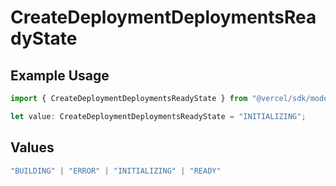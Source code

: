 # CreateDeploymentDeploymentsReadyState

## Example Usage

```typescript
import { CreateDeploymentDeploymentsReadyState } from "@vercel/sdk/models/operations/createdeployment.js";

let value: CreateDeploymentDeploymentsReadyState = "INITIALIZING";
```

## Values

```typescript
"BUILDING" | "ERROR" | "INITIALIZING" | "READY"
```